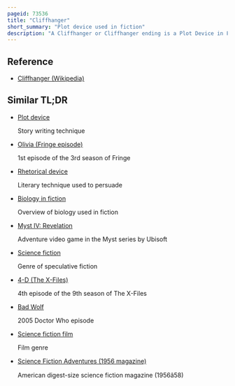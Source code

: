 ```yaml
---
pageid: 73536
title: "Cliffhanger"
short_summary: "Plot device used in fiction"
description: "A Cliffhanger or Cliffhanger ending is a Plot Device in Fiction which features a main Character in a precarious or difficult Dilemma or confronted with a shocking Revelation at the End of an Episode or a Film of serialized Fiction. A Cliffhanger is hoped to encourage the Audience to return to see how the Characters resolve the Dilemma."
---
```


## Reference

- [Cliffhanger (Wikipedia)](https://en.wikipedia.org/?curid=73536)

## Similar TL;DR

- [Plot device](/tldr/en/plot-device)

  Story writing technique

- [Olivia (Fringe episode)](/tldr/en/olivia-fringe-episode)

  1st episode of the 3rd season of Fringe

- [Rhetorical device](/tldr/en/rhetorical-device)

  Literary technique used to persuade

- [Biology in fiction](/tldr/en/biology-in-fiction)

  Overview of biology used in fiction

- [Myst IV: Revelation](/tldr/en/myst-iv-revelation)

  Adventure video game in the Myst series by Ubisoft

- [Science fiction](/tldr/en/science-fiction)

  Genre of speculative fiction

- [4-D (The X-Files)](/tldr/en/4-d-the-x-files)

  4th episode of the 9th season of The X-Files

- [Bad Wolf](/tldr/en/bad-wolf)

  2005 Doctor Who episode

- [Science fiction film](/tldr/en/science-fiction-film)

  Film genre

- [Science Fiction Adventures (1956 magazine)](/tldr/en/science-fiction-adventures-1956-magazine)

  American digest-size science fiction magazine (1956â58)
